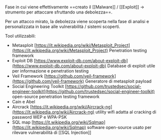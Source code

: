 Fase in cui viene effettivamente ==creato il [[Malware]] / [[Exploit]] -> strumento per attaccare sfruttando una debolezza==.

Per un attacco mirato, la debolezza viene scoperta nella fase di analisi e personalizzata in base alle vulnerabilità / sistemi scoperti.

Tool utilizzabili:
- Metasploit [https://it.wikipedia.org/wiki/Metasploit_Project](https://it.wikipedia.org/wiki/Metasploit_Project) 
  Penetration testing framework
- Exploit DB [https://www.exploit-db.com/about-exploit-db](https://www.exploit-db.com/about-exploit-db) 
  Database di exploit utile per informazione e penetration testing
- Veil Framework [https://github.com/veil-framework](https://github.com/veil-framework) 
  Generatore di metasploit payload
- Social Engineering Toolkit [https://github.com/trustedsec/social-engineer-toolkit](https://github.com/trustedsec/social-engineer-toolkit) 
  open-source penetration testing framework
- Cain e Abel
- Aircrack [https://it.wikipedia.org/wiki/Aircrack-ng](https://it.wikipedia.org/wiki/Aircrack-ng) 
  utility wifi adatta al cracking di password WEP e WPA-PSK
- SQL map [https://it.wikipedia.org/wiki/Sqlmap](https://it.wikipedia.org/wiki/Sqlmap) 
  software open-source usato per rilevare vulnerabilità di [[SQL Injection]]